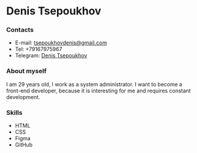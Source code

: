 # Denis Tsepoukhov


### Contacts
* E-mail: tsepoukhovdenis@gmail.com
* Tel: +79167975967
* Telegram: [Denis Tsepoukhov](https://t.me/DenisTsepoukhov)

### About myself
I am 29 years old, I work as a system administrator. I want to become a front-end developer, because it is interesting for me and requires constant development.

### Skills
* HTML
* CSS
* Figma
* GitHub

